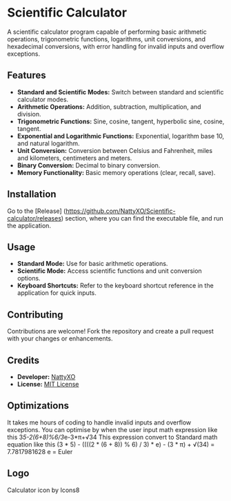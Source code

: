 # Scientific Calculator
A scientific calculator program capable of performing basic arithmetic operations, trigonometric functions, logarithms, unit conversions, and hexadecimal conversions, with error handling for invalid inputs and overflow exceptions.

## Features

- **Standard and Scientific Modes:** Switch between standard and scientific calculator modes.
- **Arithmetic Operations:** Addition, subtraction, multiplication, and division.
- **Trigonometric Functions:** Sine, cosine, tangent, hyperbolic sine, cosine, tangent.
- **Exponential and Logarithmic Functions:** Exponential, logarithm base 10, and natural logarithm.
- **Unit Conversion:** Conversion between Celsius and Fahrenheit, miles and kilometers, centimeters and meters.
- **Binary Conversion:** Decimal to binary conversion.
- **Memory Functionality:** Basic memory operations (clear, recall, save).

## Installation

Go to the [Release] (https://github.com/NattyXO/Scientific-calculator/releases) section, where you can find the executable file, and run the application.

## Usage

- **Standard Mode:** Use for basic arithmetic operations.
- **Scientific Mode:** Access scientific functions and unit conversion options.
- **Keyboard Shortcuts:** Refer to the keyboard shortcut reference in the application for quick inputs.
## Contributing

Contributions are welcome! Fork the repository and create a pull request with your changes or enhancements.

## Credits

- **Developer:** [NattyXO](https://github.com/NattyXO)
- **License:** [MIT License](LICENSE)

## Optimizations

It takes me hours of coding to handle invalid inputs and overflow exceptions.
You can optimise by when the user input math expression like this 3*5-2(6+8)%6/3*e-3*π+√34
This expression convert to Standard math equation like this (3 * 5) - ((((2 * (6 + 8)) % 6) / 3) * e) - (3 * π) + √(34) = 7.7817981628
e = Euler

## Logo

Calculator icon by Icons8
